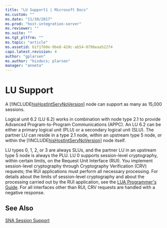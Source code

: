 ```yaml
---
title: "LU Support1 | Microsoft Docs"
ms.custom: ""
ms.date: "11/30/2017"
ms.prod: "host-integration-server"
ms.reviewer: ""
ms.suite: ""
ms.tgt_pltfrm: ""
ms.topic: "article"
ms.assetid: b1f1760e-9be8-420c-ab54-0796eaa522f4
caps.latest.revision: 4
author: "gplarsen"
ms.author: "hisdocs; plarsen"
manager: "anneta"
---
```

# LU Support
A [!INCLUDE[hisHostIntServNoVersion](../includes/hishostintservnoversion-md.md)] node can support as many as 15,000 sessions.  
  
 Logical unit 6.2 (LU 6.2) works in combination with node type 2.1 to provide Advanced Program-to-Program Communications (APPC). An LU 6.2 can be either a primary logical unit (PLU) or a secondary logical unit (SLU). The partner LU can reside in a type 2.1 node, within an upstream type 5 node, or within the [!INCLUDE[hisHostIntServNoVersion](../includes/hishostintservnoversion-md.md)] node itself.  
  
 LU types 0, 1, 2, or 3 are always SLUs, and the partner LU in an upstream type 5 node is always the PLU. LU 0 supports session-level cryptography, within certain limits, on the Request Unit Interface (RUI). You implement session-level cryptography through Cryptography Verification (CRV) requests; the RUI applications must perform all necessary processing. For details about the limits of session-level cryptography and about the processing carried out by the RUI application, see the [LUA Programmer's Guide](./lua-programmer-s-guide1.md). For all interfaces other than RUI, CRV requests are handled with a negative response.  
  
## See Also  
 [SNA Session Support](../core/sna-session-support2.md)